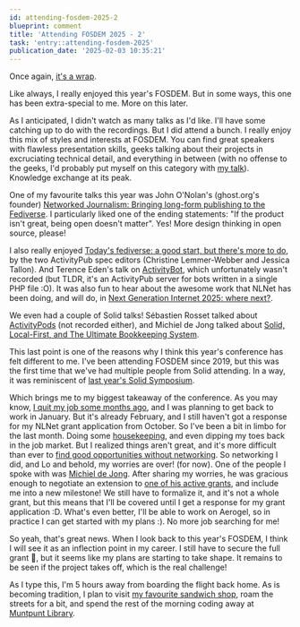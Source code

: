 ```yaml
---
id: attending-fosdem-2025-2
blueprint: comment
title: 'Attending FOSDEM 2025 - 2'
task: 'entry::attending-fosdem-2025'
publication_date: '2025-02-03 10:35:21'
---
```


Once again, [it's a wrap](https://iruntheinternet.com/lulzdump/images/its-a-trap-pun-its-a-wrap-admiral-ackbar-star-wars-1363199217Z.jpg).

Like always, I really enjoyed this year's FOSDEM. But in some ways, this one has been extra-special to me. More on this later.

As I anticipated, I didn't watch as many talks as I'd like. I'll have some catching up to do with the recordings. But I did attend a bunch. I really enjoy this mix of styles and interests at FOSDEM. You can find great speakers with flawless presentation skills, geeks talking about their projects in excruciating technical detail, and everything in between (with no offense to the geeks, I'd probably put myself on this category with [my talk](https://archive.fosdem.org/2023/schedule/event/sovcloud_from_zero_to_hero_with_solid/)). Knowledge exchange at its peak.

One of my favourite talks this year was John O'Nolan's (ghost.org's founder) [Networked Journalism: Bringing long-form publishing to the Fediverse](https://fosdem.org/2025/schedule/event/fosdem-2025-4673-networked-journalism-bringing-long-form-publishing-to-the-fediverse/). I particularly liked one of the ending statements: "If the product isn't great, being open doesn't matter". Yes! More design thinking in open source, please!

I also really enjoyed [Today's fediverse: a good start, but there's more to do](https://fosdem.org/2025/schedule/event/fosdem-2025-5128-today-s-fediverse-a-good-start-but-there-s-more-to-do/), by the two ActivityPub spec editors (Christine Lemmer-Webber and Jessica Tallon). And Terence Eden's talk on [ActivityBot](https://gitlab.com/edent/activity-bot), which unfortunately wasn't recorded (but TLDR, it's an ActivityPub server for bots written in a single PHP file :O). It was also fun to hear about the awesome work that NLNet has been doing, and will do, in [Next Generation Internet 2025: where next?](https://fosdem.org/2025/schedule/event/fosdem-2025-6508-next-generation-internet-2025-where-next-/).

We even had a couple of Solid talks! Sébastien Rosset talked about [ActivityPods](https://activitypods.org/) (not recorded either), and Michiel de Jong talked about [Solid, Local-First, and The Ultimate Bookkeeping System](https://fosdem.org/2025/schedule/event/fosdem-2025-5107-solid-local-first-and-the-ultimate-bookkeeping-system/).

This last point is one of the reasons why I think this year's conference has felt different to me. I've been attending FOSDEM since 2019, but this was the first time that we've had multiple people from Solid attending. In a way, it was reminiscent of [last year's Solid Symposium](https://noeldemartin.com/tasks/attending-the-2nd-solid-symposium).

Which brings me to my biggest takeaway of the conference. As you may know, [I quit my job some months ago](https://noeldemartin.com/blog/the-end-of-the-chapter), and I was planning to get back to work in January. But it's already February, and I still haven't got a response for my NLNet grant application from October. So I've been a bit in limbo for the last month. Doing some [housekeeping](https://noeldemartin.com/tasks/housekeeping-202425), and even dipping my toes back in the job market. But I realized things aren't great, and it's more difficult than ever to [find good opportunities without networking](https://x.com/NoelDeMartin/status/1880143958497783948). So networking I did, and Lo and behold, my worries are over! (for now). One of the people I spoke with was [Michiel de Jong](https://michielbdejong.com/). After sharing my worries, he was gracious enough to negotiate an extension to [one of his active grants](https://nlnet.nl/project/SolidDataModules/), and include me into a new milestone! We still have to formalize it, and it's not a whole grant, but this means that I'll be covered until I get a response for my grant application :D. What's even better, I'll be able to work on Aerogel, so in practice I can get started with my plans :). No more job searching for me!

So yeah, that's great news. When I look back to this year's FOSDEM, I think I will see it as an inflection point in my career. I still have to secure the full grant 🤞, but it seems like my plans are starting to take shape. It remains to be seen if the project takes off, which is the real challenge!

As I type this, I'm 5 hours away from boarding the flight back home. As is becoming tradition, I plan to visit [my favourite sandwich shop](https://duckduckgo.com/?q=tonton+garby), roam the streets for a bit, and spend the rest of the morning coding away at [Muntpunt Library](https://muntpunt.be/).
